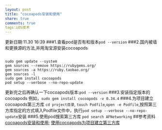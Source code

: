 ```yaml
---
layout: post
title: "cocoapods安装和使用"
share: true
comments: true
tags:iOS技术
---
```


更新日期:11.30 16:39
###1.查看pod是否有和版本```pod --version```
###2.国内被墙和更换源的方法,并用淘宝源安装cocoapods
<pre><code>
sudo gem update --system
gem sources --remove https://rubygems.org/
gem sources -a https://ruby.taobao.org/
gem sources -l
sudo gem install cocoapods
pod setup --verbose --no-repo-update
</code></pre>
更新完之后再确认一下cocoapods版本:```pod --version```
###3.安装指定版本的cocoapods
例如，```sudo gem install cocoapods -v 0.34.4```
###4.为项目建立cocoapods第三方库
```cd project目录```,
```touch Podfile```,```open -e Podfile```,按照第三方库指定的方式填入Podfile文件中，执行```pod setup --verbose --no-repo-update```安装
###5.使用pod搜索第三方库
```pod search AFNetworking```
##参考资料
[cocoapods安装和使用](http://blog.csdn.net/eqera/article/details/39312125);
[使用cocoapods为项目建立第三方库](http://blog.csdn.net/jymn_chen/article/details/19202397)
